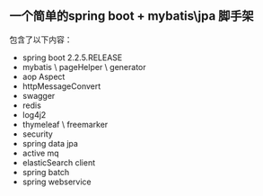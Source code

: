 ## 一个简单的spring boot + mybatis\jpa 脚手架
包含了以下内容：
* spring boot 2.2.5.RELEASE
* mybatis \ pageHelper \ generator
* aop Aspect
* httpMessageConvert
* swagger
* redis
* log4j2
* thymeleaf \ freemarker
* security
* spring data jpa
* active mq 
* elasticSearch client
* spring batch
* spring webservice